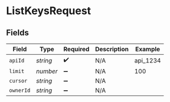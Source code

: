 # ListKeysRequest


## Fields

| Field              | Type               | Required           | Description        | Example            |
| ------------------ | ------------------ | ------------------ | ------------------ | ------------------ |
| `apiId`            | *string*           | :heavy_check_mark: | N/A                | api_1234           |
| `limit`            | *number*           | :heavy_minus_sign: | N/A                | 100                |
| `cursor`           | *string*           | :heavy_minus_sign: | N/A                |                    |
| `ownerId`          | *string*           | :heavy_minus_sign: | N/A                |                    |